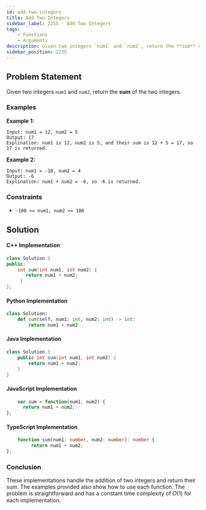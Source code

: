 ```yaml
---
id: add-two-integers
title: Add Two Integers
sidebar_label: 2255 - Add Two Integers
tags: 
    - Functions
    - Arguments
description: Given two integers `num1` and `num2`, return the **sum** of the two integers.
sidebar_position: 2235
---
```


## Problem Statement
Given two integers `num1` and `num2`, return the **sum** of the two integers.

### Examples

**Example 1:**

```
Input: num1 = 12, num2 = 5
Output: 17
Explination: num1 is 12, num2 is 5, and their sum is 12 + 5 = 17, so 17 is returned.
```

**Example 2:**

```
Input: num1 = -10, num2 = 4
Output: -6
Explination: num1 + num2 = -6, so -6 is returned.
```



### Constraints

- `-100 <= num1, num2 <= 100`

## Solution

#### C++ Implementation

```cpp
class Solution {
public:
    int sum(int num1, int num2) {
       return num1 + num2;
     }
};
```

#### Python Implementation

```python
class Solution:
    def sum(self, num1: int, num2: int) -> int:
        return num1 + num2
```

#### Java Implementation

```java
class Solution {
    public int sum(int num1, int num2) {
        return num1 + num2;
    }
}
```

#### JavaScript Implementation

```javascript
    var sum = function(num1, num2) {
      return num1 + num2;
};
```

#### TypeScript Implementation

```typescript
    function sum(num1: number, num2: number): number {
         return num1 + num2;
};
```

### Conclusion

These implementations handle the addition of two integers and return their sum. The examples provided also show how to use each function. The problem is straightforward and has a constant time complexity of 𝑂(1) for each implementation.
